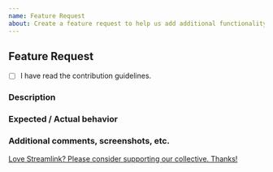 ```yaml
---
name: Feature Request
about: Create a feature request to help us add additional functionality to Streamlink
---
```


<!-- 
Thanks for filing a feature request!

Please read the contribution guidelines (https://github.com/streamlink/streamlink/blob/master/CONTRIBUTING.md#contributing-to-streamlink) first!

Please fill out the following template. Be as detailed as possible.

Please see the text preview to avoid unnecessary formatting errors.
-->

## Feature Request

- [ ] I have read the contribution guidelines. <!-- Replace the space with an x to check the box: [x] -->

### Description

<!-- Explain the feature as clearly as you can. What is it, how would you expect it to work, and what value does it bring to Streamlink? -->


### Expected / Actual behavior

<!-- What do you expect to happen with this new feature, and what is happening currently that does not satisfy this need? -->


### Additional comments, screenshots, etc.



[Love Streamlink? Please consider supporting our collective. Thanks!](https://opencollective.com/streamlink/donate)
